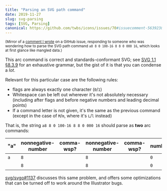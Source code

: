 ```yaml
---
title: "Parsing an SVG path command"
date: 2019-11-27
slug: svg-parsing
tags: [SVG, Parsing]
canonical: https://github.com/twbs/icons/issues/70#issuecomment-563923849
---
```

<small>(Mirror of a [comment I wrote](https://github.com/twbs/icons/issues/70#issuecomment-563923849) on a GitHub issue, responding to someone who was wondering how to parse the SVG path command `a8 8 0 100-16 8 8 0 000 16`, which looks at first glance like mangled data.)</small>

This arc command is correct and standards-conformant SVG; see [SVG 1.1 §8.3.9](https://www.w3.org/TR/SVG11/paths.html#PathDataBNF) for an exhaustive grammar, but the gist of it is that you can condense a *lot*.

<!--more-->

Relevant for this particular case are the following rules:

* flags are always exactly one character (`0`/`1`)
* Whitespace can be left out wherever it's not absolutely necessary (including after flags and before negative numbers and leading decimal points)
* If a command letter is not given, it's the same as the previous command (except in the case of `M`/`m`, where it's `L`/`l` instead)

That is, the string `a8 8 0 100-16 8 8 0 000 16` should parse as **two** arc commands:

"a"|nonnegative-number|comma-wsp?|nonnegative-number|comma-wsp?|number|comma-wsp|flag|flag|coordinate-pair
---|---|---|---|---|---|---|---|---|---
`a`|`8`|` `|`8`|` `|`0`|` `|`1`|`0`|`0`&nbsp;`-16`|
&nbsp;|`8`|` `|`8`|` `|`0`|` `|`0`|`0`|`0`&nbsp;` `&nbsp;`16`

<style>
article table{display: block;
  width: 100%;
  width: max-content;
  max-width: 100%;
  overflow: auto}article table td,article table th{border: 1px solid lightgrey; padding: 0.25em}
  article table th{text-align: center}
  article table code{background: #eee; white-space: break-spaces}</style>

[svg/svgo#1137](https://github.com/svg/svgo/issues/1137) discusses this same problem, and offers some optimizations that can be turned off to work around the Illustrator bugs.
